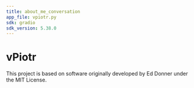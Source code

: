 ```yaml
---
title: about_me_conversation
app_file: vpiotr.py
sdk: gradio
sdk_version: 5.38.0
---
```

# vPiotr
This project is based on software originally developed by Ed Donner under the MIT License.
